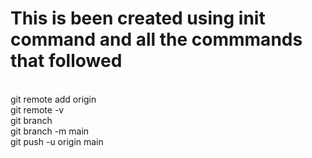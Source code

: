 # This is been created using init command and all the commmands that followed
<br>
git remote add origin <link>
<br>
git remote -v
<br>
git branch 
<br>
git branch -m main
<br>
git push -u origin main